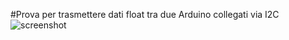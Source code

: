 #Prova per trasmettere dati float tra due Arduino collegati via I2C
![screenshot](v2ArduinoI2C.png)<br>
